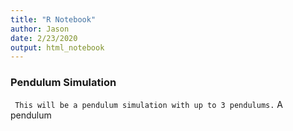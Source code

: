 ```yaml
---
title: "R Notebook"
author: Jason
date: 2/23/2020
output: html_notebook
---
```

### Pendulum Simulation
``` This will be a pendulum simulation with up to 3 pendulums.```
A pendulum 